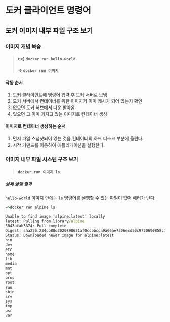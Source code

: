 # 도커 클라이언트 명령어

## 도커 이미지 내부 파일 구조 보기

### 이미지 개념 복습

> #### ex) `docker run hello-world`
> #### => `docker run 이미지`

#### 작동 순서

1.  도커 클라이언트에 명령어 입력 후 도커 서버로 보냄
2.  도커 서버에서 컨테이너를 위한 이미지가 이미 캐시가 되어 있는지 확인
3.  없으면 도커 허브에서 다운 받아옴
4.  있으면 그 이미 가지고 있는 이미지로 컨테이너 생성

#### 이미지로 컨테이너 생성하는 순서

1.  먼저 파일 스냅샷되어 있는 것을 컨테이너의 하드 디스크 부분에 올린다.
2.  시작 커맨드를 이용하여 애플리케이션을 실행한다.

### 이미지 내부 파일 시스템 구조 보기

> #### `docker run 이미지 ls`

##### 실제 실행 결과

`hello-world` 이미지 안에는 `ls` 명령어를 실행할 수 있는 파일이 없어 에러가 난다.

```cmd
~>docker run alpine ls

Unable to find image 'alpine:latest' locally
latest: Pulling from library/alpine
5843afab3874: Pull complete
Digest: sha256:234cb88d3020898631af0ccbbcca9a66ae7306ecd30c9720690858c1b007d2a0
Status: Downloaded newer image for alpine:latest
bin
dev
etc
home
lib
media
mnt
opt
proc
root
run
sbin
srv
sys
tmp
usr
var
```